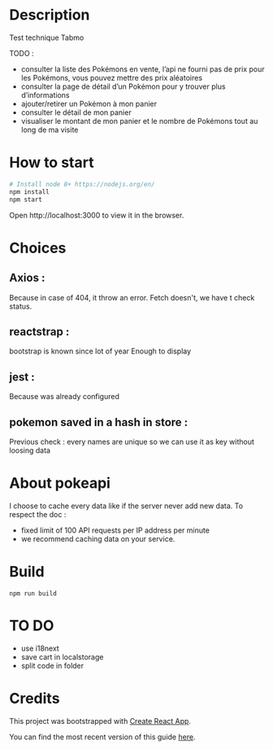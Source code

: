 # Description

Test technique Tabmo

TODO :

- consulter la liste des Pokémons en vente, l’api ne fourni pas de prix pour les Pokémons, vous pouvez mettre des prix aléatoires
- consulter la page de détail d’un Pokémon pour y trouver plus d’informations
- ajouter/retirer un Pokémon à mon panier
- consulter le détail de mon panier
- visualiser le montant de mon panier et le nombre de Pokémons tout au long de ma visite

# How to start

```bash
# Install node 8+ https://nodejs.org/en/
npm install
npm start
```

Open http://localhost:3000 to view it in the browser.

# Choices

## Axios :
Because in case of 404, it throw an error. Fetch doesn't, we have t check status.

## reactstrap :
bootstrap is known since lot of year
Enough to display

## jest :
Because was already configured

## pokemon saved in a hash in store :
Previous check : every names are unique
so we can use it as key without loosing data

# About pokeapi

I choose to cache every data like if the server never add new data.
To respect the doc :

- fixed limit of 100 API requests per IP address per minute
- we recommend caching data on your service.

# Build

```
npm run build
```

# TO DO

- use i18next
- save cart in localstorage
- split code in folder


# Credits

This project was bootstrapped with [Create React App](https://github.com/facebookincubator/create-react-app).

You can find the most recent version of this guide [here](https://github.com/facebookincubator/create-react-app/blob/master/packages/react-scripts/template/README.md).
